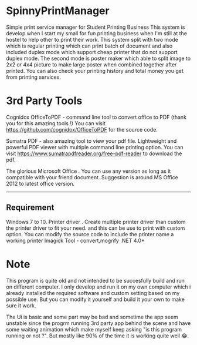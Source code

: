# SpinnyPrintManager
Simple print service manager for Student Printing Business
This system is develop when I start my small for fun printing business when I'm still at the hostel to help other to print their work.
This system split with two mode which is regular printing which can print batch of document and also included duplex mode which support cheap printer that do not support duplex mode.
The second mode is poster maker which able to split image to 2x2 or 4x4 picture to make large poster when combined together after printed.
You can also check your printing history and total money you get from printing services.

# 3rd Party Tools
Cognidox OfficeToPDF - command line tool to convert office to PDF (thank you for this amazing tools !)
You can visit https://github.com/cognidox/OfficeToPDF for the source code.

Sumatra PDF - also amazing tool to view your pdf file. Lightweight and powerful PDF viewer with multiple command line printing option.
You can visit https://www.sumatrapdfreader.org/free-pdf-reader to download the pdf.

The glorious Microsoft Office . You can use any version as long as it compatible with your friend document. Suggestion is around MS Office 2012 to latest office version.

---------------
Requirement
----------------
Windows 7 to 10. 
Printer driver . Create multiple printer driver than custom the printer driver to fit your need. and this can be use to print with custom option. You can modify the source code to include the printer name
a working printer
Imagick Tool - convert,mogrify
.NET 4.0+

# Note
This program is quite old and not intended to be succesfully build and run on different computer. I only develop and run it on my own computer which i already installed the required software and custom setting based on my possible use. But you can modify it yourself and build it your own to make sure it work.

The Ui is basic and some part may be bad and sometime the app seem unstable since the progrm running 3rd party app behind the scene and have some waiting animation 
which make myself keep asking "is this program running or not ?". But mostly like 90% of the time it is working quite well 😂.
